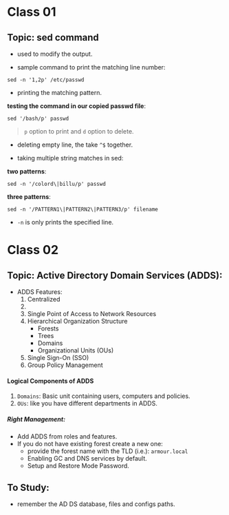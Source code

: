 # Class 01

## Topic: sed command

- used to modify the output.

- sample command to print the matching line number:

```
sed -n '1,2p' /etc/passwd
```

- printing the matching pattern.

**testing the command in our copied passwd file**:
```
sed '/bash/p' passwd
```

> `p` option to print and `d` option to delete.

- deleting empty line, the take `^$` together.

- taking multiple string matches in sed:

**two patterns**:
```
sed -n '/colord\|billu/p' passwd
```

**three patterns**:
```
sed -n '/PATTERN1\|PATTERN2\|PATTERN3/p' filename
```

- `-n` is only prints the specified line.


# Class 02

## Topic: Active Directory Domain Services (ADDS):

- ADDS Features:
    1. Centralized
    2. 
    3. Single Point of Access to Network Resources
    4. Hierarchical Organization Structure
        - Forests
        - Trees
        - Domains
        - Organizational Units (OUs)
    5. Single Sign-On (SSO)
    6. Group Policy Management

#### Logical Components of ADDS

1. `Domains`: Basic unit containing users, computers and policies.
2. `OUs`: like you have different departments in ADDS.


##### Right Management:

- Add ADDS from roles and features.
- If you do not have existing forest create a new one:
    - provide the forest name with the TLD (i.e.): `armour.local`
    - Enabling GC and DNS services by default.
    - Setup and Restore Mode Password.

## To Study:

- remember the AD DS database, files and configs paths.
